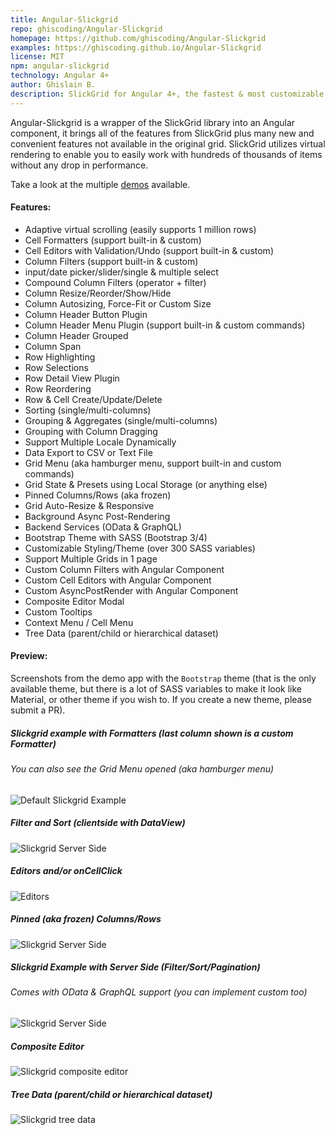 ```yaml
---
title: Angular-Slickgrid
repo: ghiscoding/Angular-Slickgrid
homepage: https://github.com/ghiscoding/Angular-Slickgrid
examples: https://ghiscoding.github.io/Angular-Slickgrid
license: MIT
npm: angular-slickgrid
technology: Angular 4+
author: Ghislain B.
description: SlickGrid for Angular 4+, the fastest & most customizable javascript datagrid with Bootstrap 3/4 theme support
---
```


Angular-Slickgrid is a wrapper of the SlickGrid library into an Angular component, it brings all of the features from SlickGrid plus many new and convenient features not available in the original grid. SlickGrid utilizes virtual rendering to enable you to easily work with hundreds of thousands of items without any drop in performance.

Take a look at the multiple [demos](https://ghiscoding.github.io/Angular-Slickgrid) available.

#### Features:

* Adaptive virtual scrolling (easily supports 1 million rows)
* Cell Formatters (support built-in & custom)
* Cell Editors with Validation/Undo (support built-in & custom)
* Column Filters (support built-in & custom)
* input/date picker/slider/single & multiple select
* Compound Column Filters (operator + filter)
* Column Resize/Reorder/Show/Hide
* Column Autosizing, Force-Fit or Custom Size
* Column Header Button Plugin
* Column Header Menu Plugin (support built-in & custom commands)
* Column Header Grouped
* Column Span
* Row Highlighting
* Row Selections
* Row Detail View Plugin
* Row Reordering
* Row & Cell Create/Update/Delete
* Sorting (single/multi-columns)
* Grouping & Aggregates (single/multi-columns)
* Grouping with Column Dragging
* Support Multiple Locale Dynamically
* Data Export to CSV or Text File
* Grid Menu (aka hamburger menu, support built-in and custom commands)
* Grid State & Presets using Local Storage (or anything else)
* Pinned Columns/Rows (aka frozen)
* Grid Auto-Resize & Responsive
* Background Async Post-Rendering
* Backend Services (OData & GraphQL)
* Bootstrap Theme with SASS (Bootstrap 3/4)
* Customizable Styling/Theme (over 300 SASS variables)
* Support Multiple Grids in 1 page
* Custom Column Filters with Angular Component
* Custom Cell Editors with Angular Component
* Custom AsyncPostRender with Angular Component
* Composite Editor Modal
* Custom Tooltips
* Context Menu / Cell Menu
* Tree Data (parent/child or hierarchical dataset)

#### Preview:

Screenshots from the demo app with the `Bootstrap` theme (that is the only available theme, but there is a lot of SASS variables to make it look like Material, or other theme if you wish to. If you create a new theme, please submit a PR).

##### Slickgrid example with Formatters (last column shown is a custom Formatter)

###### You can also see the Grid Menu opened (aka hamburger menu)

![Default Slickgrid Example](/images/libraries/angular-slickgrid/formatters.png)

##### Filter and Sort (clientside with DataView)

![Slickgrid Server Side](/images/libraries/angular-slickgrid/filter_and_sort.png)

##### Editors and/or onCellClick

![Editors](/images/libraries/angular-slickgrid/editors.png)

##### Pinned (aka frozen) Columns/Rows

![Slickgrid Server Side](/images/libraries/angular-slickgrid/frozen.png)

##### Slickgrid Example with Server Side (Filter/Sort/Pagination)
###### Comes with OData & GraphQL support (you can implement custom too)

![Slickgrid Server Side](/images/libraries/angular-slickgrid/pagination.png)

##### Composite Editor
![Slickgrid composite editor](/images/libraries/angular-slickgrid/composite-editor.png "Slickgrid composite editor")

##### Tree Data (parent/child or hierarchical dataset)
![Slickgrid tree data](/images/libraries/angular-slickgrid/tree-data.png "Slickgrid tree data")
